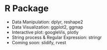 # R Package

* Data Manipulation: dplyr, reshape2
* Data Visualization: ggplot2, ggmap
* Interactive plot: googleVis, plotly
* String process & Regular Expression: stringr
* Coming soon: slidify, rvest
